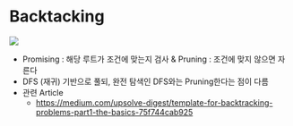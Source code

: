 
# Backtacking

![](https://miro.medium.com/v2/resize:fit:1100/format:webp/1*UNefZfNN_A-WF7T42sM9Nw.png)

- Promising : 해당 루트가 조건에 맞는지 검사 & Pruning : 조건에 맞지 않으면 자른다 
- DFS (재귀) 기반으로 풀되, 완전 탐색인 DFS와는 Pruning한다는 점이 다름 
- 관련 Article
  - https://medium.com/upsolve-digest/template-for-backtracking-problems-part1-the-basics-75f744cab925
